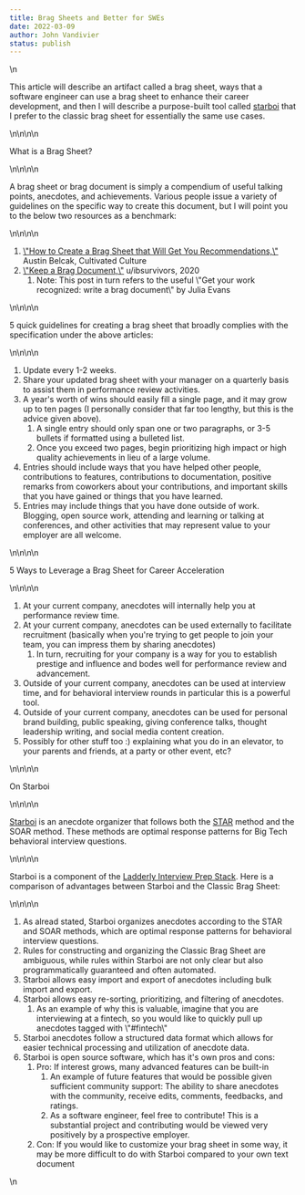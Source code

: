 ```yaml
---
title: Brag Sheets and Better for SWEs
date: 2022-03-09
author: John Vandivier
status: publish
---
```


<!-- wp:paragraph -->\n<p>This article will describe an artifact called a brag sheet, ways that a software engineer can use a brag sheet to enhance their career development, and then I will describe a purpose-built tool called <a href=\"https://github.com/Vandivier/starboi\">starboi</a> that I prefer to the classic brag sheet for essentially the same use cases.</p>\n<!-- /wp:paragraph -->\n\n<!-- wp:paragraph -->\n<p>What is a Brag Sheet?</p>\n<!-- /wp:paragraph -->\n\n<!-- wp:paragraph -->\n<p>A brag sheet or brag document is simply a compendium of useful talking points, anecdotes, and achievements. Various people issue a variety of guidelines on the specific way to create this document, but I will point you to the below two resources as a benchmark:</p>\n<!-- /wp:paragraph -->\n\n<!-- wp:list {\"ordered\":true} -->\n<ol><li><a href=\"https://cultivatedculture.com/brag-sheet/\">\"How to Create a Brag Sheet that Will Get You Recommendations,\"</a> Austin Belcak, Cultivated Culture</li><li><a href=\"https://www.reddit.com/r/ExperiencedDevs/comments/h972k3/keep_a_brag_document/\">\"Keep a Brag Document,\"</a> u/ibsurvivors, 2020<ol><li>Note: This post in turn refers to the useful \"Get your work recognized: write a brag document\" by Julia Evans</li></ol></li></ol>\n<!-- /wp:list -->\n\n<!-- wp:paragraph -->\n<p>5 quick guidelines for creating a brag sheet that broadly complies with the specification under the above articles:</p>\n<!-- /wp:paragraph -->\n\n<!-- wp:list {\"ordered\":true} -->\n<ol><li>Update every 1-2 weeks.</li><li>Share your updated brag sheet with your manager on a quarterly basis to assist them in performance review activities.</li><li>A year's worth of wins should easily fill a single page, and it may grow up to ten pages (I personally consider that far too lengthy, but this is the advice given above).<ol><li>A single entry should only span one or two paragraphs, or 3-5 bullets if formatted using a bulleted list.</li><li>Once you exceed two pages, begin prioritizing high impact or high quality achievements in lieu of a large volume.</li></ol></li><li>Entries should include ways that you have helped other people, contributions to features, contributions to documentation, positive remarks from coworkers about your contributions, and important skills that you have gained or things that you have learned.</li><li>Entries may include things that you have done outside of work. Blogging, open source work, attending and learning or talking at conferences, and other activities that may represent value to your employer are all welcome.</li></ol>\n<!-- /wp:list -->\n\n<!-- wp:paragraph -->\n<p>5 Ways to Leverage a Brag Sheet for Career Acceleration</p>\n<!-- /wp:paragraph -->\n\n<!-- wp:list {\"ordered\":true} -->\n<ol><li>At your current company, anecdotes will internally help you at performance review time.</li><li>At your current company, anecdotes can be used externally to facilitate recruitment (basically when you're trying to get people to join your team, you can impress them by sharing anecdotes)<ol><li>In turn, recruiting for your company is a way for you to establish prestige and influence and bodes well for performance review and advancement.</li></ol></li><li>Outside of your current company, anecdotes can be used at interview time, and for behavioral interview rounds in particular this is a powerful tool.</li><li>Outside of your current company, anecdotes can be used for personal brand building, public speaking, giving conference talks, thought leadership writing, and social media content creation.</li><li>Possibly for other stuff too :) explaining what you do in an elevator, to your parents and friends, at a party or other event, etc?</li></ol>\n<!-- /wp:list -->\n\n<!-- wp:paragraph -->\n<p>On Starboi</p>\n<!-- /wp:paragraph -->\n\n<!-- wp:paragraph -->\n<p><a href=\"https://github.com/Vandivier/starboi\">Starboi</a> is an anecdote organizer that follows both the <a href=\"https://www.amazon.jobs/en/landing_pages/in-person-interview\">STAR</a> method and the SOAR method. These methods are optimal response patterns for Big Tech behavioral interview questions.</p>\n<!-- /wp:paragraph -->\n\n<!-- wp:paragraph -->\n<p>Starboi is a component of the <a href=\"https://github.com/Vandivier/ladderly-slides#interview-prep-stack\">Ladderly Interview Prep Stack</a>. Here is a comparison of advantages between Starboi and the Classic Brag Sheet:</p>\n<!-- /wp:paragraph -->\n\n<!-- wp:list {\"ordered\":true} -->\n<ol><li>As alread stated, Starboi organizes anecdotes according to the STAR and SOAR methods, which are optimal response patterns for behavioral interview questions.</li><li>Rules for constructing and organizing the Classic Brag Sheet are ambiguous, while rules within Starboi are not only clear but also programmatically guaranteed and often automated.</li><li>Starboi allows easy import and export of anecdotes including bulk import and export.</li><li>Starboi allows easy re-sorting, prioritizing, and filtering of anecdotes.<ol><li>As an example of why this is valuable, imagine that you are interviewing at a fintech, so you would like to quickly pull up anecdotes tagged with \"#fintech\"</li></ol></li><li>Starboi anecdotes follow a structured data format which allows for easier technical processing and utilization of anecdote data.</li><li>Starboi is open source software, which has it's own pros and cons:<ol><li>Pro: If interest grows, many advanced features can be built-in<ol><li>An example of future features that would be possible given sufficient community support: The ability to share anecdotes with the community, receive edits, comments, feedbacks, and ratings.</li><li>As a software engineer, feel free to contribute! This is a substantial project and contributing would be viewed very positively by a prospective employer.</li></ol></li><li>Con: If you would like to customize your brag sheet in some way, it may be more difficult to do with Starboi compared to your own text document</li></ol></li></ol>\n<!-- /wp:list -->